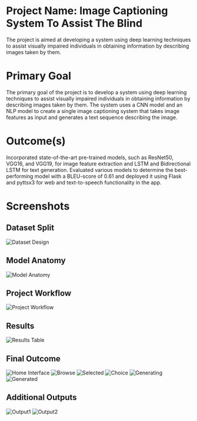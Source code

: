 Project Name: Image Captioning System To Assist The Blind
============================================================
The project is aimed at developing a system using deep learning techniques to assist visually impaired individuals in obtaining information by describing images taken by them.

Primary Goal
============
The primary goal of the project is to develop a system using deep learning techniques to assist visually impaired individuals in obtaining information by describing images taken by them. The system uses a CNN model and an NLP model to create a single image captioning system that takes image features as input and generates a text sequence describing the image.

Outcome(s)
============
Incorporated state-of-the-art pre-trained models, such as ResNet50, VGG16, and VGG19, for image feature extraction and LSTM and Bidirectional LSTM for text generation. Evaluated various models to determine the best-performing model with a BLEU-score of 0.61 and deployed it using Flask and pyttsx3 for web and text-to-speech functionality in the app.

Screenshots
============
Dataset Split
-----------
![Dataset Design](/screenshots/Dataset-design.png)

Model Anatomy
-----------
![Model Anatomy](/screenshots/Model-Anatomy.png)

Project Workflow
-----------
![Project Workflow](/screenshots/Project-workflow.png)

Results
-------
![Results Table](/screenshots/Results.png)


Final Outcome
-----------
![Home Interface](/screenshots/homeint.png)
![Browse](/screenshots/browse.png)
![Selected](/screenshots/selected.png)
![Choice](/screenshots/choice.png)
![Generating](/screenshots/generating.png)
![Generated](/screenshots/generated.png)

Additional Outputs
------------------
![Output1](/screenshots/output1.png)
![Output2](/screenshots/output2.png)

